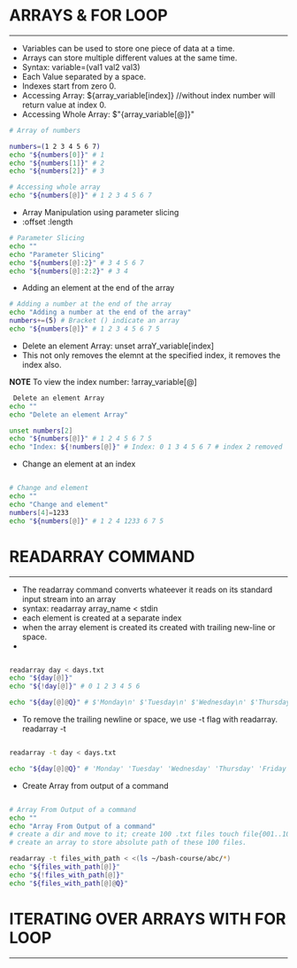 # ARRAYS & FOR LOOP
----

- Variables can be used to store one piece of data at a time.
- Arrays can store multiple different values at the same time.
- Syntax: variable=(val1 val2 val3)
- Each Value separated by a space.
- Indexes start from zero 0.
- Accessing Array: ${array_variable[index]} //without index number will return value at index 0.
- Accessing Whole Array: $"{array_variable[@]}"

```bash
# Array of numbers

numbers=(1 2 3 4 5 6 7)
echo "${numbers[0]}" # 1
echo "${numbers[1]}" # 2
echo "${numbers[2]}" # 3

# Accessing whole array
echo "${numbers[@]}" # 1 2 3 4 5 6 7
```

- Array Manipulation using parameter slicing
- :offset :length

```bash
# Parameter Slicing
echo ""
echo "Parameter Slicing"
echo "${numbers[@]:2}" # 3 4 5 6 7
echo "${numbers[@]:2:2}" # 3 4
```

- Adding an element at the end of the array

```bash
# Adding a number at the end of the array
echo "Adding a number at the end of the array"
numbers+=(5) # Bracket () indicate an array
echo "${numbers[@]}" # 1 2 3 4 5 6 7 5
```

- Delete an element Array: unset arraY_variable[index]
- This not only removes the elemnt at the specified index, it removes the index also.

**NOTE** To view the index number: !array_variable[@]

```bash
 Delete an element Array
echo ""
echo "Delete an element Array"

unset numbers[2]
echo "${numbers[@]}" # 1 2 4 5 6 7 5
echo "Index: ${!numbers[@]}" # Index: 0 1 3 4 5 6 7 # index 2 removed

```

- Change an element at an index
  
```bash

# Change and element 
echo ""
echo "Change and element"
numbers[4]=1233
echo "${numbers[@]}" # 1 2 4 1233 6 7 5


```

# READARRAY COMMAND
----

- The readarray command converts whateever it reads on its standard input stream into an array
- syntax: readarray array_name < stdin
- each element is created at a separate index
- when the array element is created its created with trailing new-line or space.
-  
```bash

readarray day < days.txt
echo "${day[@]}"
echo "${!day[@]}" # 0 1 2 3 4 5 6

echo "${day[@]@Q}" # $'Monday\n' $'Tuesday\n' $'Wednesday\n' $'Thursday\n' $'Friday\n' $'Saturday\n' $'Thursday\n'
```
- To remove the trailing newline or space, we use -t flag with readarray. readarray -t

```bash

readarray -t day < days.txt

echo "${day[@]@Q}" # 'Monday' 'Tuesday' 'Wednesday' 'Thursday' 'Friday' 'Saturday' 'Thursday'

```

- Create Array from output of a command

```bash

# Array From Output of a command
echo ""
echo "Array From Output of a command"
# create a dir and move to it; create 100 .txt files touch file{001..100}.txt
# create an array to store absolute path of these 100 files.

readarray -t files_with_path < <(ls ~/bash-course/abc/*)
echo "${files_with_path[@]}"
echo "${!files_with_path[@]}"
echo "${files_with_path[@]@Q}"

```

# ITERATING OVER ARRAYS WITH FOR LOOP
----
